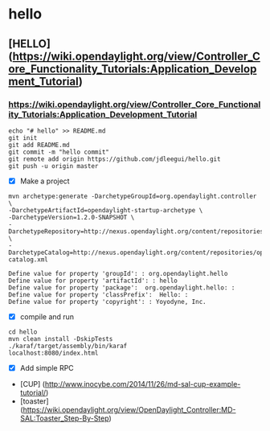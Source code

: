 # hello

## [HELLO] (https://wiki.opendaylight.org/view/Controller_Core_Functionality_Tutorials:Application_Development_Tutorial)
### https://wiki.opendaylight.org/view/Controller_Core_Functionality_Tutorials:Application_Development_Tutorial

```
echo "# hello" >> README.md
git init
git add README.md
git commit -m "hello commit"
git remote add origin https://github.com/jdleegui/hello.git
git push -u origin master 

```
- [x] Make a project
```
mvn archetype:generate -DarchetypeGroupId=org.opendaylight.controller \
-DarchetypeArtifactId=opendaylight-startup-archetype \
-DarchetypeVersion=1.2.0-SNAPSHOT \
-DarchetypeRepository=http://nexus.opendaylight.org/content/repositories/opendaylight.snapshot/ \
-DarchetypeCatalog=http://nexus.opendaylight.org/content/repositories/opendaylight.snapshot/archetype-catalog.xml

Define value for property 'groupId': : org.opendaylight.hello
Define value for property 'artifactId': : hello
Define value for property 'package':  org.opendaylight.hello: : 
Define value for property 'classPrefix':  Hello: : 
Define value for property 'copyright': : Yoyodyne, Inc.
```
- [x] compile and run
```
cd hello
mvn clean install -DskipTests
./karaf/target/assembly/bin/karaf 
localhost:8080/index.html
```
- [x] Add simple RPC
- [CUP] (http://www.inocybe.com/2014/11/26/md-sal-cup-example-tutorial/)
- [toaster] (https://wiki.opendaylight.org/view/OpenDaylight_Controller:MD-SAL:Toaster_Step-By-Step)
